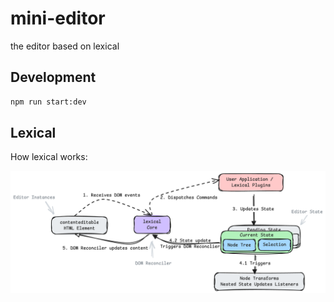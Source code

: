 # mini-editor

the editor based on lexical

## Development

```bash
npm run start:dev
```

## Lexical

How lexical works: 

![Lexical Architecture](./lexical-architecture.png)